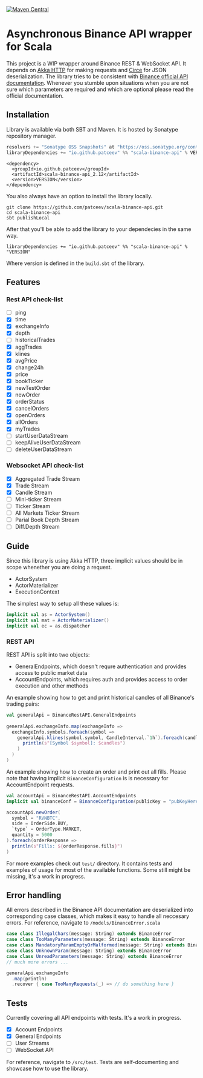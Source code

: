 [![Maven Central](https://maven-badges.herokuapp.com/maven-central/io.github.patceev/scala-binance-api_2.12/badge.svg)](https://maven-badges.herokuapp.com/maven-central/io.github.patceev/scala-binance-api_2.12)

# Asynchronous Binance API wrapper for Scala

This project is a WIP wrapper around Binance REST & WebSocket API. It depends on [Akka HTTP](https://github.com/akka/akka-http) for making requests and [Circe](https://github.com/circe/circe) for JSON deserialization. The library tries to be consistent with [Binance official API documentation](https://github.com/binance-exchange/binance-official-api-docs/blob/master/rest-api.md). Whenever you stumble upon situations when you are not sure which parameters are required and which are optional please read the official documentation.

## Installation

Library is available via both SBT and Maven. It is hosted by Sonatype repository manager.

```scala
resolvers += "Sonatype OSS Snapshots" at "https://oss.sonatype.org/content/repositories/snapshots"
libraryDependencies += "io.github.patceev" %% "scala-binance-api" % VERSION
```

```
<dependency>
  <groupId>io.github.patceev</groupId>
  <artifactId>scala-binance-api_2.12</artifactId>
  <version>VERSION</version>
</dependency>
```

You also always have an option to install the library locally.

```
git clone https://github.com/patceev/scala-binance-api.git
cd scala-binance-api
sbt publishLocal
```

After that you'll be able to add the library to your dependecies in the same way.

```libraryDependencies += "io.github.patceev" %% "scala-binance-api" % "VERSION"```

Where version is defined in the `build.sbt` of the library.

## Features

### Rest API check-list

- [ ] ping
- [x] time
- [x] exchangeInfo
- [x] depth
- [ ] historicalTrades
- [x] aggTrades
- [x] klines
- [x] avgPrice
- [x] change24h
- [x] price
- [x] bookTicker
- [x] newTestOrder
- [x] newOrder
- [x] orderStatus
- [x] cancelOrders
- [x] openOrders
- [x] allOrders
- [x] myTrades
- [ ] startUserDataStream
- [ ] keepAliveUserDataStream
- [ ] deleteUserDataStream

### Websocket API check-list

- [x] Aggregated Trade Stream
- [x] Trade Stream
- [x] Candle Stream
- [ ] Mini-ticker Stream
- [ ] Ticker Stream
- [ ] All Markets Ticker Stream
- [ ] Parial Book Depth Stream
- [ ] Diff.Depth Stream

## Guide

Since this library is using Akka HTTP, three implicit values should be in scope whenether you are doing a request.
- ActorSystem
- ActorMaterializer
- ExecutionContext

The simplest way to setup all these values is:

```scala
implicit val as = ActorSystem()
implicit val mat = ActorMaterializer()
implicit val ec = as.dispatcher
```

### REST API

REST API is split into two objects:

- GeneralEndpoints, which doesn't requre authentication and provides access to public market data
- AccountEndpoints, which requires auth and provides access to order execution and other methods

An example showing how to get and print historical candles of all Binance's trading pairs:

```scala
val generalApi = BinanceRestAPI.GeneralEndpoints
	
generalApi.exchangeInfo.map(exchangeInfo => 
  exchangeInfo.symbols.foreach(symbol =>
    generalApi.klines(symbol.symbol, CandleInterval.`1h`).foreach(candles =>
      println(s"[Symbol $symbol]: $candles")
    )
  )
)
```

An example showing how to create an order and print out all fills. Please note that having implicit `BinanceConfiguration` is is necessary for AccountEndpoint requests.

```scala
val accountApi = BinanceRestAPI.AccountEndpoints
implicit val binanceConf = BinanceConfiguration(publicKey = "pubKeyHere", privateKey = "privKeyHere")

accountApi.newOrder(
  symbol = "RVNBTC", 
  side = OrderSide.BUY, 
  `type` = OrderType.MARKET,
  quantity = 5000
).foreach(orderResponse => 
  println(s"Fills: ${orderResponse.fills}")
)
```

For more examples check out `test/` directory. It contains tests and examples of usage for most of the available functions. Some still might be missing, it's a work in progress.

## Error handling

All errors described in the Binance API documentation are deserialized into corresponding case classes, which makes it easy to handle all neccesary errors. For reference, navigate to `/models/BinanceError.scala`

```scala
case class IllegalChars(message: String) extends BinanceError
case class TooManyParameters(message: String) extends BinanceError
case class MandatoryParamEmptyOrMalformed(message: String) extends BinanceError
case class UnknownParam(message: String) extends BinanceError
case class UnreadParameters(message: String) extends BinanceError
// much more errors ...
```

```scala
generalApi.exchangeInfo
  .map(println)
  .recover { case TooManyRequests(_) => // do something here }
```

## Tests

Currently covering all API endpoints with tests. It's a work in progress.

- [x] Account Endpoints
- [x] General Endpoints
- [ ] User Streams
- [ ] WebSocket API

For reference, navigate to `/src/test`. Tests are self-documenting and showcase how to use the library.
